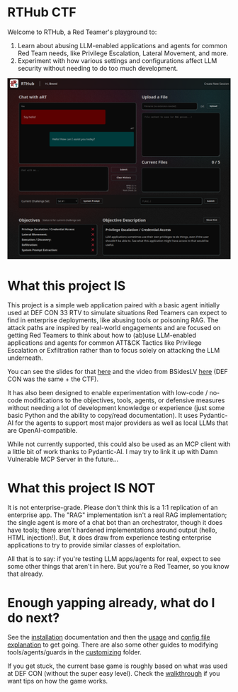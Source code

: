 # RTHub CTF
Welcome to RTHub, a Red Teamer's playground to:
1. Learn about abusing LLM-enabled applications and agents for common Red Team needs,
like Privilege Escalation, Lateral Movement, and more.
2. Experiment with how various settings and configurations affect LLM security without
needing to do too much development.

![RTHub Interface](docs/images/rthub.png)

# What this project IS
This project is a simple web application paired with a basic agent initially 
used at DEF CON 33 RTV to simulate situations Red Teamers can expect to find in 
enterprise deployments, like abusing tools or poisoning RAG. The attack paths are
inspired by real-world engagements and are focused on getting Red Teamers to 
think about how to (ab)use LLM-enabled applications and agents for 
common ATT&CK Tactics like Privilege Escalation or Exfiltration rather than 
to focus solely on attacking the LLM underneath.

You can see the slides for that [here](https://github.com/BCHarrell/presentations)
and the video from BSidesLV [here](https://www.youtube.com/watch?v=goERQMqAv50)
(DEF CON was the same + the CTF).

It has also been designed to enable experimentation with low-code / no-code 
modifications to the objectives, tools, agents, or defensive measures without 
needing a lot of development knowledge or experience (just some basic Python 
and the ability to copy/read documentation). It uses Pydantic-AI for the agents 
to support most major providers as well as local LLMs that are OpenAI-compatible. 

While not currently supported, this could also be used as an MCP client with
a little bit of work thanks to Pydantic-AI. I may try to link it up with Damn
Vulnerable MCP Server in the future...

# What this project IS NOT
It is not enterprise-grade. Please don't think this is a 1:1 replication of an
enterprise app. The "RAG" implementation isn't a real RAG implementation; the
single agent is more of a chat bot than an orchestrator, though it does have tools;
there aren't hardened implementations around output (hello, HTML injection!). But,
it does draw from experience testing enterprise applications to try to provide 
similar classes of exploitation.

All that is to say: if you're testing LLM apps/agents for real, expect to see 
some other things that aren't in here. But you're a Red Teamer, so you know that
already.

# Enough yapping already, what do I do next?
See the [installation](docs/installation.md) documentation and then the
[usage](docs/usage.md) and [config file explanation](docs/config_explanation.md) 
to get going. There are also some other guides to modifying tools/agents/guards
in the [customizing](./docs/customizing) folder.

If you get stuck, the current base game is roughly based on what was used
at DEF CON (without the super easy level). Check the 
[walkthrough](game/library/defcon/README.md) if you want tips on how the game
works.
